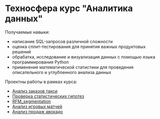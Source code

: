 # Техносфера курс "Аналитика данных"

Получаемые навыки:
+ написание SQL-запросов различной сложности
+ оценка сплит-тестирования для принятия важных продуктовых решений
+ обрабатка, исследование и визуализация данных с помощью языка программирования Python
+ применение математической статистики для проведения описательного и углубленного анализа данных

Проектны работы в рамках курса:
+ [Анализ заказов такси](https://github.com/TanasevichPS/TS_ABD_2021/tree/main/Taxi)
+ [Проверка статистических гипотез](https://github.com/TanasevichPS/TS_ABD_2021/tree/main/Statistics)
+ [RFM_segmentation](https://github.com/TanasevichPS/TS_ABD_2021/tree/main/RFM_segmentation)
+ [Анализ игровых матчей](https://github.com/TanasevichPS/TS_ABD_2021/tree/main/Game)
+ [Анализ продаж авокадо](https://github.com/TanasevichPS/TS_ABD_2021/tree/main/Avocado_Prices)
